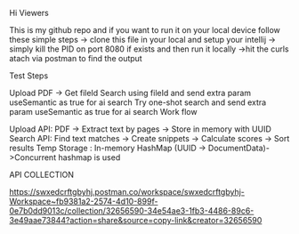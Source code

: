 Hi Viewers

This is my github repo and if you want to run it on your local device follow these simple steps -> clone this file in your local and setup your intellij -> simply kill the PID on port 8080 if exists and then run it locally ->hit the curls atach via postman to find the output

Test Steps

Upload PDF → Get fileId
Search using fileId and send extra param useSemantic as true for ai search
Try one-shot search and send extra param useSemantic as true for ai search
Work flow

Upload API: PDF → Extract text by pages → Store in memory with UUID
Search API: Find text matches → Create snippets → Calculate scores → Sort results
Temp Storage : In-memory HashMap (UUID → DocumentData)->Concurrent hashmap is used


API COLLECTION

https://swxedcrftgbyhj.postman.co/workspace/swxedcrftgbyhj-Workspace~fb9381a2-2574-4d10-899f-0e7b0dd9013c/collection/32656590-34e54ae3-1fb3-4486-89c6-3e49aae73844?action=share&source=copy-link&creator=32656590
